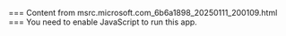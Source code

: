 === Content from msrc.microsoft.com_6b6a1898_20250111_200109.html ===
You need to enable JavaScript to run this app.
